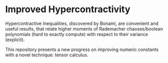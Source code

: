 # Improved Hypercontractivity
Hypercontractive Inequalities, discovered by Bonami, are convenient and useful results, that relate higher moments of Rademacher chaoses/boolean polynomials (hard to exactly compute) with respect to their variance (explicit).  

This repository presents a new progress on improving numeric constants with a novel technique: tensor calculus.
